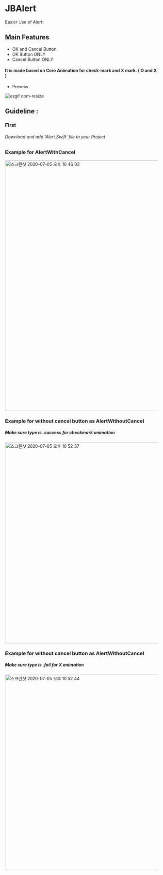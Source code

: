 # JBAlert 
Easier Use of Alert:

## Main Features
- OK and Cancel Button
- OK Button ONLY
- Cancel Button ONLY

#### It is made based on Core Animation for check-mark and X mark. ( O and X )

- Preveiw

![ezgif com-resize](https://user-images.githubusercontent.com/52398126/79315359-c13db200-7f3d-11ea-9a64-d9e856d14ae8.gif)

## Guideline :

### First
###### Download and add 'Alert.Swift' file to your Project

### Example for AlertWithCancel
<img width="823" alt="스크린샷 2020-07-05 오후 10 46 02" src="https://user-images.githubusercontent.com/52398126/86534193-5f279400-bf11-11ea-8853-ab8d0067f209.png">

### Example for without cancel button as AlertWithoutCancel
##### Make sure type is .success for checkmark animation
<img width="660" alt="스크린샷 2020-07-05 오후 10 52 37" src="https://user-images.githubusercontent.com/52398126/86534294-4f5c7f80-bf12-11ea-859e-79d447536e71.png">

### Example for without cancel button as AlertWithoutCancel
##### Make sure type is .fail for X animation
<img width="642" alt="스크린샷 2020-07-05 오후 10 52 44" src="https://user-images.githubusercontent.com/52398126/86534313-6b602100-bf12-11ea-9ac5-298ed96eb820.png">
